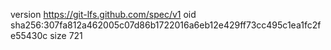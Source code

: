 version https://git-lfs.github.com/spec/v1
oid sha256:307fa812a462005c07d86b1722016a6eb12e429ff73cc495c1ea1fc2fe55430c
size 721

